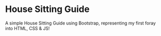 # House Sitting Guide


A simple House Sitting Guide using Bootstrap, representing my first foray into HTML, CSS & JS!